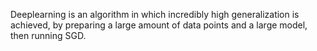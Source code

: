 Deeplearning is an algorithm in which incredibly high generalization is achieved, by preparing a large amount of data points and a large model, then running SGD.